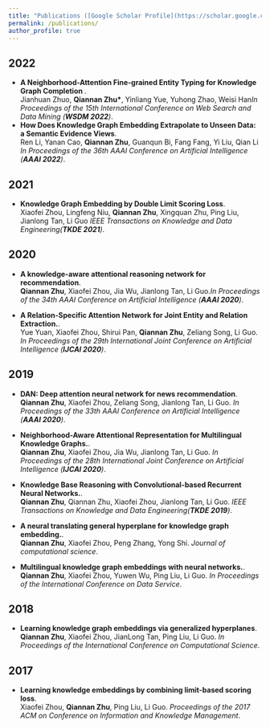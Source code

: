 ```yaml
---
title: "Publications ([Google Scholar Profile](https://scholar.google.com.tw/citations?hl=zh-CN&user=NosrkdgAAAAJ))"
permalink: /publications/
author_profile: true
---
```

## 2022
* <b>A Neighborhood-Attention Fine-grained Entity Typing for Knowledge Graph Completion </b>. <br>
Jianhuan Zhuo, <b>Qiannan Zhu*</b>, Yinliang Yue, Yuhong Zhao, Weisi Han<i>In Proceedings of the 15th  International Conference on Web Search and Data Mining (**WSDM 2022**)</i>.  <br>
* <b>How Does Knowledge Graph Embedding Extrapolate to Unseen Data: a Semantic Evidence Views</b>. <br>
Ren Li, Yanan Cao, <b>Qiannan Zhu</b>, Guanqun Bi, Fang Fang, Yi Liu, Qian Li <i>In Proceedings of the 36th AAAI Conference on Artificial Intelligence (**AAAI 2022**)</i>.  <br>

## 2021
* <b>Knowledge Graph Embedding by Double Limit Scoring Loss</b>. <br>
Xiaofei Zhou, Lingfeng Niu, <b>Qiannan Zhu</b>, Xingquan Zhu, Ping Liu, Jianlong Tan, Li Guo  <i>IEEE Transactions on Knowledge and Data Engineering(**TKDE 2021**)</i>.  <br>
<!-- [[PDF]](https://superlj666.github.io/files/2019_MC_LRC_SSL.pdf)
[[Code]](https://github.com/superlj666/Multi-Class-Learning-using-Unlabeled-Samples-Theory-and-Algorithm) -->

## 2020
* <b>A knowledge-aware attentional reasoning network for recommendation</b>. <br>
<b>Qiannan Zhu</b>, Xiaofei Zhou, Jia Wu, Jianlong Tan, Li Guo.<i>In Proceedings of the 34th AAAI Conference on Artificial Intelligence (**AAAI 2020**)</i>. <br>
<!-- [[PDF]](https://superlj666.github.io/files/2019_dc_rf.pdf)
[[Code]](https://github.com/superlj666/Distributed-Learning-with-Random-Features)
[[PDF]](https://superlj666.github.io/files/2018_mc_lr.pdf)
[[Code]](https://github.com/superlj666/Multi-Class-Learning-From-Theory-to-Algorithm)
[[Poster]](https://superlj666.github.io/files/mc-lrc-nips-poster.pdf)
[[Sildes]](https://superlj666.github.io/files/mc-lrc-nips-Sildess.pdf)
[[3-minute video]](https://youtu.be/mE_RpgWuKK8) -->


* <b>A Relation-Specific Attention Network for Joint Entity and Relation Extraction.</b>. <br>
Yue Yuan, Xiaofei Zhou, Shirui Pan, <b>Qiannan Zhu</b>, Zeliang Song, Li Guo. <i>In Proceedings of the 29th International Joint Conference on Artificial Intelligence (**IJCAI 2020**)</i>. <br>



## 2019
* <b>DAN: Deep attention neural network for news recommendation</b>. <br>
<b>Qiannan Zhu</b>, Xiaofei Zhou, Zeliang Song, Jianlong Tan, Li Guo. <i>In Proceedings of the 33th AAAI Conference on Artificial Intelligence (**AAAI 2020**)</i>. <br>

* <b>Neighborhood-Aware Attentional Representation for Multilingual Knowledge Graphs.</b>. <br>
<b>Qiannan Zhu</b>, Xiaofei Zhou, Jia Wu, Jianlong Tan, Li Guo. <i>In Proceedings of the 28th International Joint Conference on Artificial Intelligence (**IJCAI 2020**)</i>. <br>

* <b>Knowledge Base Reasoning with Convolutional-based Recurrent Neural Networks.</b>. <br>
<b>Qiannan Zhu</b>, Qiannan Zhu, Xiaofei Zhou, Jianlong Tan, Li Guo. <i>IEEE Transactions on Knowledge and Data Engineering(**TKDE 2019**)</i>. <br>

* <b>A neural translating general hyperplane for knowledge graph embedding.</b>. <br>
<b>Qiannan Zhu</b>, Xiaofei Zhou, Peng Zhang, Yong Shi. <i>Journal of computational science</i>. <br>

* <b>Multilingual knowledge graph embeddings with neural networks.</b>. <br>
<b>Qiannan Zhu</b>, Xiaofei Zhou, Yuwen Wu, Ping Liu, Li Guo. <i>In Proceedings of the International Conference on Data Service</i>. <br>

## 2018
* <b>Learning knowledge graph embeddings via generalized hyperplanes</b>. <br>
<b>Qiannan Zhu</b>, Xiaofei Zhou, JianLong Tan, Ping Liu, Li Guo. <i>In Proceedings of the International Conference on Computational Science</i>. <br>


## 2017
* <b>Learning knowledge embeddings by combining limit-based scoring loss</b>. <br>
Xiaofei Zhou, <b>Qiannan Zhu</b>, Ping Liu, Li Guo. <i>Proceedings of the 2017 ACM on Conference on Information and Knowledge Management</i>. <br>


